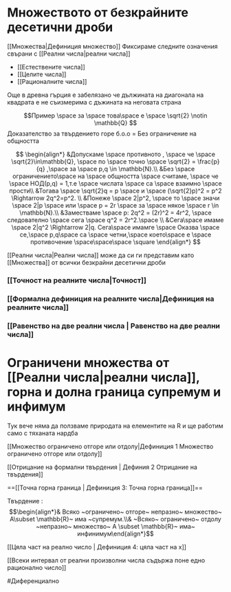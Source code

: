 # Множеството от безкрайните десетични дроби
[[Множества|Дефиниция множество]]
Фиксираме следните означения свърани с [[Реални числа|реални числа]]
- [[Естествените числа]]
- [[Целите числа]]
- [[Рационалните числа]]

Още в древна гърция е забелязано че дължината на диагонала на квадрата е не съизмерима с дъжината на неговата страна

$$Пример \space за \space това\space е \space \sqrt{2} \notin \mathbb{Q} $$
Доказателство за твърдението горе
б.о.о = Без ограничение на общността

$$ \begin{align*} &Допускаме \space противното , \space че \space \sqrt{2}\in\mathbb{Q}, \space по \space точно \space \sqrt{2} = \frac{p}{q} ,\space за \space p,q \in \mathbb{N}.\\
 &Без \space ограничението\space на \space общността \space считаме, \space че \space НОД(p,q) = 1,т.е \space числата \space са \space взаимно \space прости\\
&Тогава \space \sqrt{2}q = p \space и \space (\sqrt{2}p)^2 = p^2 \Rightarrow 2q^2=p^2. \\
&Понеже \space 2|p^2,  \space то \space значи \space 2|p \space или  \space p = 2r \space за \space някое \space r \in \mathbb{N}.\\
&Заместваме \space p: 2q^2 = (2r)^2 = 4r^2, \space следователно \space сега \space q^2 = 2r^2.\space   \\
&Сега\space имаме \space 2|q^2 \Rightarrow 2|q. Сега\space имамге \space  Оказва \space се,\space p,q\space са \space четни,\space което\space е \space противочение \space\space\space \square \end{align*} $$

[[Реални числа|Реални числа]] може да си ги представим като [[Множества]] от всички безкрайни десетични дроби


### [[Точност на реалните числа|Точност]]


### [[Формална дефиниция на реалните числа|Дефиниция на реалните числа]]


### [[Равенство на две реални числа | Равенство на две реални числа]]

# Ограничени множества от [[Реални числа|реални числа]], горна и долна граница супремум и инфимум

Тук вече няма да ползваме природата на елементите на R и ще работим само с тяханата нардба

[[Множество ограничено отгоре или отдолу|Дефиниция 1 Множество ограничено отгоре или отдолу]]

[[Отрицание на формални твърдения | Дефиния 2 Отрицание на твърдения]]

==[[Точна горна граница | Дефиниция 3: Точна горна граница]]==

Твърдение :
$$\begin{align*}& Всяко ~ограничено~ отгоре~ непразно~ множество~ A\subset \mathbb{R}~ има ~супремум.\\& ~Всяко~ ограничено~ отдолу ~непразно~ множество~ A \subset \mathbb{R}~ има~ инфинимум\end{align*}$$

[[Цяла част на реално число | Дефиниция 4: цяла част на x]]

[[Всеки интервал от реални произволни числа съдържа поне едно рационално число]]



#Диференциално